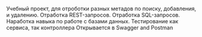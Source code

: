 Учебный проект, для отроботки разных метадов по поиску, добавления, и удалению.
Отработка REST-запросов.
Отработка SQL-запросов.
Наработка навыка по работе с базами данных.
Тестирование как сервиса, так контроллера
Открывается в Swagger and Postman
